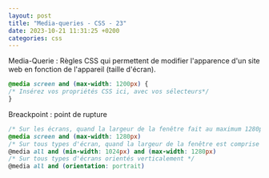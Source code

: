 ```yaml
---
layout: post
title: "Media-queries - CSS - 23"
date: 2023-10-21 11:31:25 +0200
categories: css
---
```


Media-Querie : Règles CSS qui permettent de modifier l'apparence d'un site web en fonction de l'appareil (taille d'écran).

```css
@media screen and (max-width: 1200px) {
/* Insérez vos propriétés CSS ici, avec vos sélecteurs*/
}
```

Breackpoint : point de rupture

```css
/* Sur les écrans, quand la largeur de la fenêtre fait au maximum 1280px */
@media screen and (max-width: 1280px)
/* Sur tous types d'écran, quand la largeur de la fenêtre est comprise entre 1024px et 1280px */
@media all and (min-width: 1024px) and (max-width: 1280px)
/* Sur tous types d'écrans orientés verticalement */
@media all and (orientation: portrait)
```